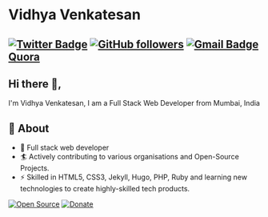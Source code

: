 # Vidhya Venkatesan

[![Twitter Badge](http://img.shields.io/badge/-@vidhyav656-1ca0f1?style=social&logo=twitter&logoColor=blue&link=https://twitter.com/vidhyav656)](https://twitter.com/vidhyav656) [![GitHub followers](https://img.shields.io/github/followers/vidhyav656?label=Follow&style=social)](https://github.com/vidhyav656/?tab=follow) [![Gmail Badge](https://img.shields.io/badge/-vidhyav656-c14438?style=social&logo=Gmail&logoColor=red&link=mailto:vidhyav656@gmail.com)](mailto:vidhyav656@gmail.com) [Quora](https://www.quora.com/profile/Vidhya-V-110)
---

## Hi there 👋, 

I'm Vidhya Venkatesan, I am a Full Stack Web Developer from Mumbai, India 

## 🧐 About
- 🤠 Full stack web developer 
- 🏄‍ Actively contributing to various organisations and Open-Source Projects.
- ⚡ Skilled in HTML5, CSS3, Jekyll, Hugo, PHP, Ruby and learning new technologies to create highly-skilled tech products.

[![Open Source](https://badges.frapsoft.com/os/v1/open-source.svg?v=103)](https://opensource.org/) [![Donate](https://img.shields.io/badge/Support-%24-blue)](https://www.paypal.me/VidhyaVenkatesan) 
